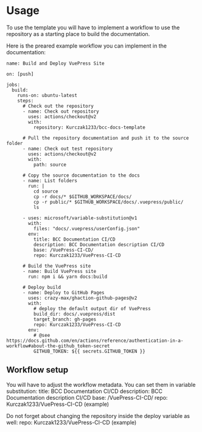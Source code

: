 # Usage

To use the template you will have to implement a workflow to use the repository as a starting place to build the documentation.

Here is the preared example workflow you can implement in the documentation:
```
name: Build and Deploy VuePress Site

on: [push]

jobs:
  build:
    runs-on: ubuntu-latest
    steps:
      # Check out the repository
      - name: Check out repository
        uses: actions/checkout@v2
        with:
          repository: Kurczak1233/bcc-docs-template 

      # Pull the repository documentation and push it to the source folder
      - name: Check out test repository
        uses: actions/checkout@v2
        with:
          path: source

      # Copy the source documentation to the docs
      - name: List folders
        run: |
          cd source
          cp -r docs/* $GITHUB_WORKSPACE/docs/
          cp -r public/* $GITHUB_WORKSPACE/docs/.vuepress/public/
          ls

      - uses: microsoft/variable-substitution@v1
        with:
          files: "docs/.vuepress/userConfig.json"
        env:
          title: BCC Documentation CI/CD
          description: BCC Documentation description CI/CD
          base: /VuePress-CI-CD/
          repo: Kurczak1233/VuePress-CI-CD

      # Build the VuePress site
      - name: Build VuePress site
        run: npm i && yarn docs:build

      # Deploy build
      - name: Deploy to GitHub Pages
        uses: crazy-max/ghaction-github-pages@v2
        with:
          # deploy the default output dir of VuePress
          build_dir: docs/.vuepress/dist
          target_branch: gh-pages
          repo: Kurczak1233/VuePress-CI-CD
        env:
          # @see https://docs.github.com/en/actions/reference/authentication-in-a-workflow#about-the-github_token-secret
          GITHUB_TOKEN: ${{ secrets.GITHUB_TOKEN }}
```

## Workflow setup

You will have to adjust the workflow metadata. You can set them in variable substitution:
  title: BCC Documentation CI/CD
  description: BCC Documentation description CI/CD
  base: /VuePress-CI-CD/
  repo: Kurczak1233/VuePress-CI-CD
    (example)
  
Do not forget about changing the repository inside the deploy variable as well:
  repo: Kurczak1233/VuePress-CI-CD (example)
